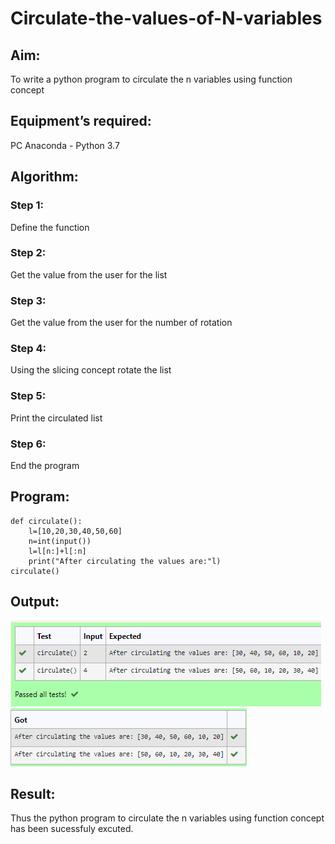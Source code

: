 # Circulate-the-values-of-N-variables
## Aim:
To write a python program to circulate the n variables using function concept
## Equipment’s required:
PC
Anaconda - Python 3.7
## Algorithm: 
### Step 1:
Define the function

### Step 2:
Get the value from the user for the list

### Step 3:
Get the value from the user for the number of rotation

### Step 4:
Using the slicing concept rotate the list

### Step 5:
Print the circulated list

### Step 6:
End the program
## Program:
```
def circulate():
    l=[10,20,30,40,50,60]
    n=int(input())
    l=l[n:]+l[:n]
    print("After circulating the values are:"l)
circulate()
```

## Output:
![git logo](1.png)
![git logo](2.png)


## Result:
Thus the python program to circulate the n variables using function concept has been sucessfuly excuted.
